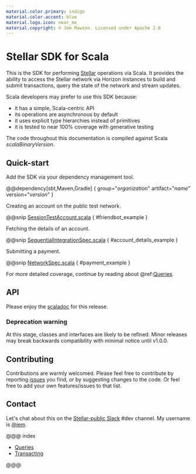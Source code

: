 ```yaml
---
material.color.primary: indigo
material.color.accent: blue
material.logo.icon: near_me
material.copyright: © Jem Mawson. Licensed under Apache 2.0
---
```


# Stellar SDK for Scala

This is the SDK for performing [Stellar](https://www.stellar.org/) operations via Scala. It provides the ability to
access the Stellar network via Horizon instances to build and submit transactions, query the state of the network and
stream updates.

Scala developers may prefer to use this SDK because:

* it has a simple, Scala-centric API
* its operations are asynchronous by default
* it uses explicit type hierarchies instead of primitives
* it is tested to near 100% coverage with generative testing

The code throughout this documentation is compiled against Scala $scalaBinaryVersion$.


## Quick-start

Add the SDK via your dependency management tool.

@@dependency[sbt,Maven,Gradle] {
  group="$organization$"
  artifact="$name$"
  version="$version$"
}

Creating an account on the public test network.

@@snip [SessionTestAccount.scala](../../it/scala/stellar/sdk/SessionTestAccount.scala) { #friendbot_example }

Fetching the details of an account.

@@snip [SequentialIntegrationSpec.scala](../../it/scala/stellar/sdk/SequentialIntegrationSpec.scala) { #account_details_example }

Submitting a payment.

@@snip [NetworkSpec.scala](../../it/scala/stellar/sdk/SequentialIntegrationSpec.scala) { #payment_example }

For more detailed coverage, continue by reading about @ref:[Queries](queries.md).


## API

Please enjoy the [scaladoc](/api/stellar/sdk) for this release.


### Deprecation warning

At this stage, classes and interfaces are likely to be refined. Minor releases may break backwards compatibility
with minimal notice until v1.0.0.


## Contributing

Contributions are warmly welcomed. Please feel free to contribute by reporting [issues](https://github.com/Synesso/scala-stellar-sdk/issues)
you find, or by suggesting changes to the code. Or feel free to add your own features/issues to that list.

## Contact

Let's chat about this on the [Stellar-public Slack](https://stellar-public.slack.com/) #dev channel. My username is [@jem](https://keybase.io/jem).


@@@ index

* [Queries](queries.md)
* [Transacting](transacting.md)

@@@
